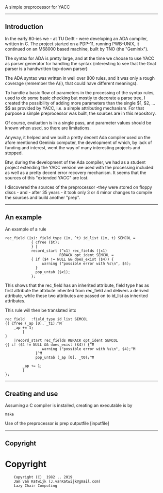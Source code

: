 
A simple preprocessor for YACC

-------------------------------------------------------------------------
Introduction
-------------------------------------------------------------------------

In the early 80-ies we - at TU Delft - were developing an ADA compiler,
written in C. The project started on a PDP-11, running PWB-UNIX,
it continued on an M68000 based machine, built by TNO (the "Geminix").

The syntax for ADA is pretty large, and at the time we choose to
use YACC as parser generator for handling the syntax (interesting to see
that the Gnat parser is a handwritten top-down parser)

The ADA syntax was written in well over 800 rules, and it was only a
rough coverage (remember the A(i), that could have different meanings).

To handle a basic flow of parameters in the processing of
the  syntax rules, used to do some basic checking but mostly to
decorate a parse tree, I created the possibility of adding more
parameters than the
single $1, $2, ... $$ as provided by YACC,
i.e. a simple attributing mechanism. For that purpose
a simple preprocessor was built, the sources are in this repository.

Of course, evaluation is in a single pass, and parameter values should
be known when used, so there are limitations.

Anyway, it helped and we built a pretty decent Ada compiler
used on the afore mentioned Geminix computer,
the development of which, by lack of
funding and interest, went the way of many interesting projects and stopped.

Btw, during the development of the Ada compiler, we had as a student project
extending the YACC version we used with the processing included as well
as a pretty decent error recovery mechanism.
It seems that the sources of this "extended YACC" are lost.

I discovered the sources of the preprocessor -they were stored on floppy discs -
and - after 35 years - it took only 3 or 4 minor changes to compile
the sources and build another "prep".

------------------------------------------------------------------------
An example
-------------------------------------------------------------------------

An example of a rule
	
	rec_field (|x): field_type (|x, ^t) id_list (|x, t) SEMCOL =
                { cfree ($t);
                } |
                record_start (^x1) rec_fields (|x1)
                             RBRACK opt_ident SEMCOL =
                { if ($4 != NULL && does_exist ($4)) {
                     warning ("possible error with %s\n", $4);
                  }
                  pop_untab ($x1);
                };

This shows that the rec_field has an inherited attribute, field type
has as first attribute the attrbute inherited from rec_field and delivers
a derived attribute, while these two attributes are passed on to id_list
as inherited attributes. 

This rule will then be translated into

	rec_field   :field_type id_list SEMCOL
	{{ cfree (_ap [0]. _t1);^M
        _ap += 1;
        	}
	}
        |record_start rec_fields RBRACK opt_ident SEMCOL
	{{ if ($4 != NULL && does_exist ($4)) {^M
                     warning ("possible error with %s\n", $4);^M
                  }^M
                  pop_untab (_ap [0]. _t0);^M

        	_ap += 1;
        	}
	};


---------------------------------------------------------------------------
Creating and use
---------------------------------------------------------------------------

Assuming a C compiler is installed, creating an executable is by
	
	make

Use of the preprocessor is
	prep outputfile [inputfile]




----------------------------------------------------------------------------
Copyright
----------------------------------------------------------------------------

# Copyright


        Copyright (C)  1982 .. 2019
        Jan van Katwijk (J.vanKatwijk@gmail.com)
        Lazy Chair Computing

